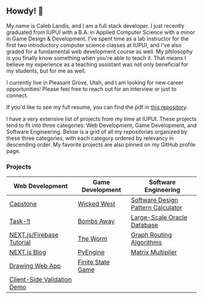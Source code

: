 ## Howdy! 👋
My name is Caleb Landis, and I am a full stack developer. I just recently graduated from IUPUI with a B.A. in Applied Computer Science with a minor in Game Design & Development. I've spent time as a lab instructor for the first two introductory computer science classes at IUPUI, and I've also graded for a fundamental web development course as well. My philosophy is you finally know something when you're able to teach it. That means I believe my experience as a teaching assistant was not only beneficial for my students, but for me as well.

I currently live in Pleasant Grove, Utah, and I am looking for new career opportunities! Please feel free to reach out for an interview or just to connect.

If you'd like to see my full resume, you can find the pdf in [this repository](./CalebLandisResume.pdf).

I have a very extensive list of projects from my time at IUPUI. These projects tend to fit into three categories: Web Development, Game Development, and Software Engineering. Below is a grid of all my repositories organized by these three categories, with each category ordered by relevancy in descending order. My favorite projects are also pinned on my GitHub profile page.

### Projects
| Web Development | Game Development | Software Engineering |
| ------ | ------ | ------ |
| [Capstone](https://github.com/caleb765landis/Capstone) | [Wicked West](https://github.com/caleb765landis/Wicked-West) | [Software Design Pattern Calculator](https://github.com/caleb765landis/Software-Design-Pattern-Calculator) |
| [Task-!t](https://github.com/caleb765landis/Task-It) | [Bombs Away](https://github.com/caleb765landis/Bombs-Away) | [Large-Scale Oracle Database](https://github.com/caleb765landis/Large-Scale-Database) |
| [NEXT.js/Firebase Tutorial](https://github.com/caleb765landis/next-firebase-tutorial) | [The Worm](https://github.com/caleb765landis/The-Worm) | [Graph Routing Algorithms](https://github.com/caleb765landis/Graph-Routing-Algorithms) |
| [NEXT.js Blog](https://github.com/caleb765landis/nextjs-blog) | [PyEngine](https://github.com/caleb765landis/PyEngine) | [Matrix Multiplier](https://github.com/caleb765landis/Matrix-Multiplier) |
| [Drawing Web App](https://github.com/caleb765landis/Drawing-Web-App) | [Finite State Game](https://github.com/caleb765landis/Finite-State-Game) | |
| [Client-Side Validation Demo](https://github.com/caleb765landis/Client-Side-Validation-Demo) | | |

<!--
**caleb765landis/caleb765landis** is a ✨ _special_ ✨ repository because its `README.md` (this file) appears on your GitHub profile.

Here are some ideas to get you started:

- 🔭 I’m currently working on ...
- 🌱 I’m currently learning ...
- 👯 I’m looking to collaborate on ...
- 🤔 I’m looking for help with ...
- 💬 Ask me about ...
- 📫 How to reach me: ...
- 😄 Pronouns: ...
- ⚡ Fun fact: ...
-->
